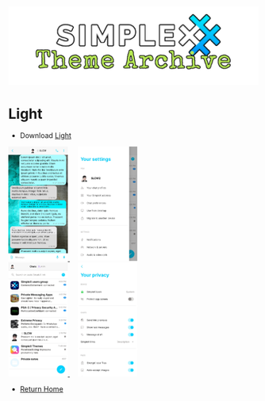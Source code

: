 ![SxC Theme Archive Banner](../resources/SxC_themeBanner.png)

# Light

* Download [Light](../themes/SxC_light.theme)

<a href="../screenshots/SxC_light01.jpg" target="_blank">
	<img src="../screenshots/SxC_light01.jpg" width="120">
</a>&nbsp;&nbsp;&nbsp;
<a href="../screenshots/SxC_light02.jpg" target="_blank">
	<img src="../screenshots/SxC_light02.jpg" width="120">
</a>
<br>
<a href="../screenshots/SxC_light03.jpg" target="_blank">
	<img src="../screenshots/SxC_light03.jpg" width="120">
</a>&nbsp;&nbsp;&nbsp;
<a href="../screenshots/SxC_light04.jpg" target="_blank">
	<img src="../screenshots/SxC_light04.jpg" width="120">
</a>

* [Return Home](../)